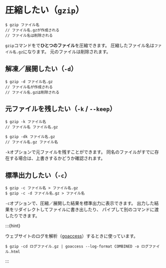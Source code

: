 # 圧縮したい（``gzip``）

```console
$ gzip ファイル名
// ファイル名.gzが作成される
// ファイル名は削除される
```

``gzip``コマンドをで**ひとつのファイル**を圧縮できます。
圧縮したファイル名は``ファイル名.gz``になります。
元のファイルは削除されます。

## 解凍／展開したい（``-d``）

```console
$ gzip -d ファイル名.gz
// ファイル名が作成される
// ファイル名.gzは削除される
```

## 元ファイルを残したい（``-k`` / ``--keep``）

```console
$ gzip -k ファイル名
// ファイル名 ファイル名.gz

$ gzip -dk ファイル名.gz
// ファイル名.gz ファイル名
```

``-k``オプションで元ファイルを残すことができます。
同名のファイルがすでに存在する場合は、上書きするかどうか確認されます。

## 標準出力したい（``-c``）

```console
$ gzip -c ファイル名 > ファイル名.gz
$ gzip -c -d ファイル名.gz > ファイル名
```

``-c``オプションで、圧縮／展開した結果を標準出力に表示できます。
出力した結果をリダイレクトしてファイルに書き出したり、
パイプして別のコマンドに渡したりできます。

:::{hint}

ウェブサイトのログを解析（[goaccess](./command-goaccess.md)）するときに使っています。

```console
$ gzip -cd ログファイル.gz | goaccess --log-format COMBINED -o ログファイル.html
```

:::
